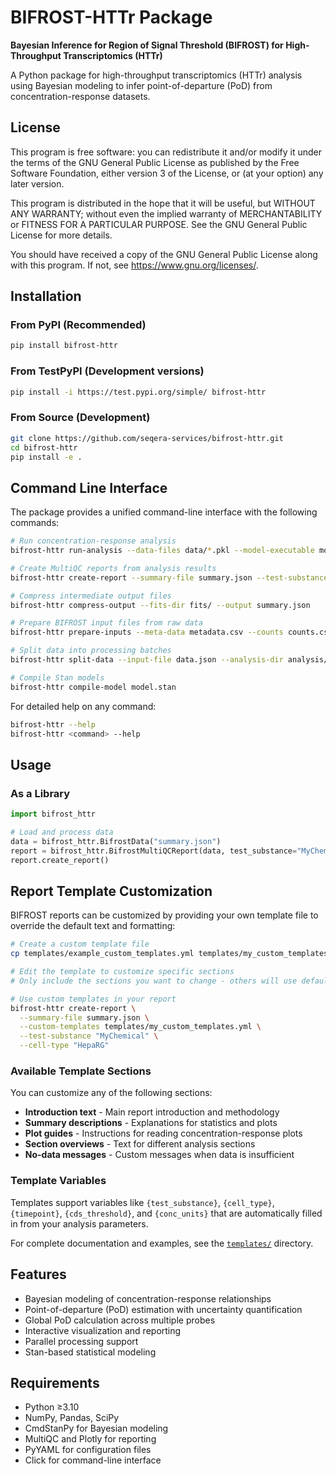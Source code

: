 # BIFROST-HTTr Package

**Bayesian Inference for Region of Signal Threshold (BIFROST) for High-Throughput Transcriptomics (HTTr)**

A Python package for high-throughput transcriptomics (HTTr) analysis using Bayesian modeling to infer point-of-departure (PoD) from concentration-response datasets.

## License

This program is free software: you can redistribute it and/or modify it under the terms of the GNU General Public License as published by the Free Software Foundation, either version 3 of the License, or (at your option) any later version.

This program is distributed in the hope that it will be useful, but WITHOUT ANY WARRANTY; without even the implied warranty of MERCHANTABILITY or FITNESS FOR A PARTICULAR PURPOSE. See the GNU General Public License for more details.

You should have received a copy of the GNU General Public License along with this program. If not, see <https://www.gnu.org/licenses/>.

## Installation

### From PyPI (Recommended)

```bash
pip install bifrost-httr
```

### From TestPyPI (Development versions)

```bash
pip install -i https://test.pypi.org/simple/ bifrost-httr
```

### From Source (Development)

```bash
git clone https://github.com/seqera-services/bifrost-httr.git
cd bifrost-httr
pip install -e .
```

## Command Line Interface

The package provides a unified command-line interface with the following commands:

```bash
# Run concentration-response analysis
bifrost-httr run-analysis --data-files data/*.pkl --model-executable model.exe

# Create MultiQC reports from analysis results
bifrost-httr create-report --summary-file summary.json --test-substance "MyChemical"

# Compress intermediate output files
bifrost-httr compress-output --fits-dir fits/ --output summary.json

# Prepare BIFROST input files from raw data
bifrost-httr prepare-inputs --meta-data metadata.csv --counts counts.csv --config config.yaml

# Split data into processing batches
bifrost-httr split-data --input-file data.json --analysis-dir analysis/ --prefix batch

# Compile Stan models
bifrost-httr compile-model model.stan
```

For detailed help on any command:

```bash
bifrost-httr --help
bifrost-httr <command> --help
```

## Usage

### As a Library

```python
import bifrost_httr

# Load and process data
data = bifrost_httr.BifrostData("summary.json")
report = bifrost_httr.BifrostMultiQCReport(data, test_substance="MyChemical")
report.create_report()
```

## Report Template Customization

BIFROST reports can be customized by providing your own template file to override the default text and formatting:

```bash
# Create a custom template file
cp templates/example_custom_templates.yml templates/my_custom_templates.yml

# Edit the template to customize specific sections
# Only include the sections you want to change - others will use defaults

# Use custom templates in your report
bifrost-httr create-report \
  --summary-file summary.json \
  --custom-templates templates/my_custom_templates.yml \
  --test-substance "MyChemical" \
  --cell-type "HepaRG"
```

### Available Template Sections

You can customize any of the following sections:
- **Introduction text** - Main report introduction and methodology
- **Summary descriptions** - Explanations for statistics and plots  
- **Plot guides** - Instructions for reading concentration-response plots
- **Section overviews** - Text for different analysis sections
- **No-data messages** - Custom messages when data is insufficient

### Template Variables

Templates support variables like `{test_substance}`, `{cell_type}`, `{timepoint}`, `{cds_threshold}`, and `{conc_units}` that are automatically filled in from your analysis parameters.

For complete documentation and examples, see the [`templates/`](templates/) directory.

## Features

- Bayesian modeling of concentration-response relationships
- Point-of-departure (PoD) estimation with uncertainty quantification
- Global PoD calculation across multiple probes
- Interactive visualization and reporting
- Parallel processing support
- Stan-based statistical modeling

## Requirements

- Python ≥3.10
- NumPy, Pandas, SciPy
- CmdStanPy for Bayesian modeling
- MultiQC and Plotly for reporting
- PyYAML for configuration files
- Click for command-line interface

